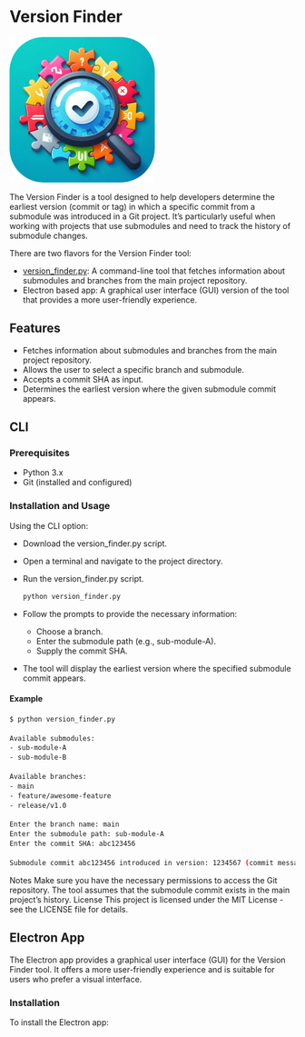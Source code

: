 # Version Finder

![App Logo](assets/icons/version-finder-iconset/icon.iconset/icon_256x256.png)

The Version Finder is a tool designed to help developers determine the earliest version (commit or tag) in which a specific commit from a submodule was introduced in a Git project. It’s particularly useful when working with projects that use submodules and need to track the history of submodule changes.

There are two flavors for the Version Finder tool:

- [version_finder.py](version_finder.py): A command-line tool that fetches information about submodules and branches from the main project repository.
- Electron based app: A graphical user interface (GUI) version of the tool that provides a more user-friendly experience.

## Features

- Fetches information about submodules and branches from the main project repository.
- Allows the user to select a specific branch and submodule.
- Accepts a commit SHA as input.
- Determines the earliest version where the given submodule commit appears.

## CLI

### Prerequisites

- Python 3.x
- Git (installed and configured)

### Installation and Usage

Using the CLI option:

- Download the version_finder.py script.
- Open a terminal and navigate to the project directory.
- Run the version_finder.py script.

   ```bash
   python version_finder.py
   ```

- Follow the prompts to provide the necessary information:
  - Choose a branch.
  - Enter the submodule path (e.g., sub-module-A).
  - Supply the commit SHA.
- The tool will display the earliest version where the specified submodule commit appears.

#### Example

```bash
$ python version_finder.py

Available submodules:
- sub-module-A
- sub-module-B

Available branches:
- main
- feature/awesome-feature
- release/v1.0

Enter the branch name: main
Enter the submodule path: sub-module-A
Enter the commit SHA: abc123456

Submodule commit abc123456 introduced in version: 1234567 (commit message)
```

Notes
Make sure you have the necessary permissions to access the Git repository.
The tool assumes that the submodule commit exists in the main project’s history.
License
This project is licensed under the MIT License - see the LICENSE file for details.

## Electron App

The Electron app provides a graphical user interface (GUI) for the Version Finder tool. It offers a more user-friendly experience and is suitable for users who prefer a visual interface.

### Installation

To install the Electron app:
